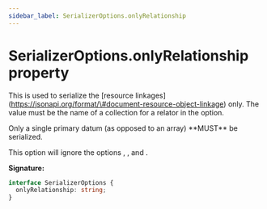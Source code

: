 ```yaml
---
sidebar_label: SerializerOptions.onlyRelationship
---
```


# SerializerOptions.onlyRelationship property

This is used to serialize the \[resource
linkages\](https://jsonapi.org/format/\#document-resource-object-linkage) only. The value must be
the name of a collection for a relator in the option.

Only a single primary datum (as opposed to an array) \*\*MUST\*\* be serialized.

This option will ignore the options , , and .

**Signature:**

```typescript
interface SerializerOptions {
  onlyRelationship: string;
}
```

